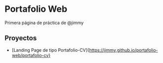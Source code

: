 # Portafolio Web

Primera página de práctica de @jimmy

## Proyectos

- [Landing Page de tipo Portafolio-CV]{https://jimmy.github.io/portafolio-web/portafolio-cv}
